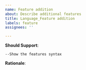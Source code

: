 ```yaml
---
name: Feature addition
about: Describe additional features
title: Language_Feature addition
labels: feature
assignees: ''

---
```


**Should Support**:

~~~~
--Show the features syntax
~~~~

**Rationale**:
